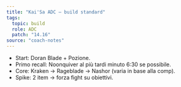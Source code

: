 ```yaml
---
title: "Kai'Sa ADC – build standard"
tags:
  topic: build
  role: ADC
  patch: "14.16"
source: "coach-notes"
---
```


- Start: Doran Blade + Pozione.
- Primo recall: Noonquiver al più tardi minuto 6:30 se possibile.
- Core: Kraken → Rageblade → Nashor (varia in base alla comp).
- Spike: 2 item → forza fight su obiettivi.
